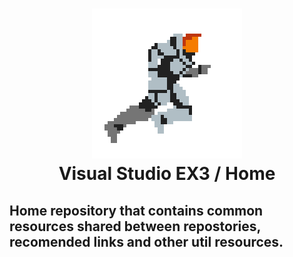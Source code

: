 <h1 align="center">
<img src="pictures/tlsa_deckard_runner.gif" alt="Visual Studio EX3 logo" />
<br>
Visual Studio EX3 / Home
</h1>

## Home repository that contains common resources shared between repostories, recomended links and other util resources.
